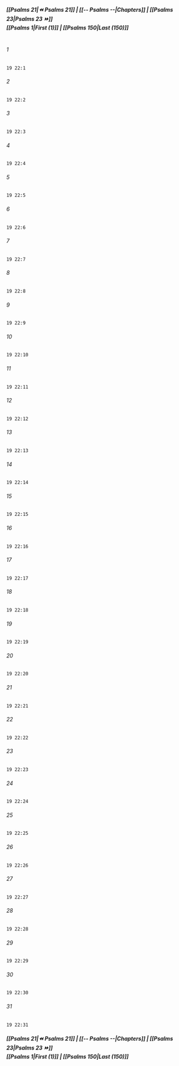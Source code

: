 
##### **[[Psalms 21|⏪ Psalms 21]] | [[-- Psalms --|Chapters]] | [[Psalms 23|Psalms 23 ⏩]]**<br>**[[Psalms 1|First (1)]] | [[Psalms 150|Last (150)]]**<br><br>

###### 1
``` verse
19 22:1
```
###### 2
``` verse
19 22:2
```
###### 3
``` verse
19 22:3
```
###### 4
``` verse
19 22:4
```
###### 5
``` verse
19 22:5
```
###### 6
``` verse
19 22:6
```
###### 7
``` verse
19 22:7
```
###### 8
``` verse
19 22:8
```
###### 9
``` verse
19 22:9
```
###### 10
``` verse
19 22:10
```
###### 11
``` verse
19 22:11
```
###### 12
``` verse
19 22:12
```
###### 13
``` verse
19 22:13
```
###### 14
``` verse
19 22:14
```
###### 15
``` verse
19 22:15
```
###### 16
``` verse
19 22:16
```
###### 17
``` verse
19 22:17
```
###### 18
``` verse
19 22:18
```
###### 19
``` verse
19 22:19
```
###### 20
``` verse
19 22:20
```
###### 21
``` verse
19 22:21
```
###### 22
``` verse
19 22:22
```
###### 23
``` verse
19 22:23
```
###### 24
``` verse
19 22:24
```
###### 25
``` verse
19 22:25
```
###### 26
``` verse
19 22:26
```
###### 27
``` verse
19 22:27
```
###### 28
``` verse
19 22:28
```
###### 29
``` verse
19 22:29
```
###### 30
``` verse
19 22:30
```
###### 31
``` verse
19 22:31
```

##### **[[Psalms 21|⏪ Psalms 21]] | [[-- Psalms --|Chapters]] | [[Psalms 23|Psalms 23 ⏩]]**<br>**[[Psalms 1|First (1)]] | [[Psalms 150|Last (150)]]**
